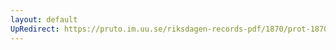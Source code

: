 ```yaml
---
layout: default
UpRedirect: https://pruto.im.uu.se/riksdagen-records-pdf/1870/prot-1870--ak--428/prot-1870--ak--428_029.pdf
---
```

